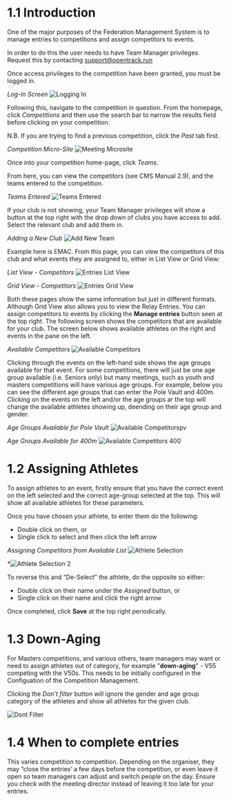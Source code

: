 <!-- TITLE: Training Manual - Team Manager: Team Entries -->

# 1.1 Introduction
One of the major purposes of the Federation Management System is to manage entries to competitions and assign competitors to events.

In order to do this the user needs to have Team Manager privileges. Request this by contacting support@opentrack.run

Once access privileges to the competition have been granted, you must be logged in.

*Log-In Screen*
![Logging In](/uploads/competition-entries-images/logging-in.png "Logging In")

Following this, navigate to the competition in question. From the homepage, click *Competitions* and then use the search bar to narrow the results field before clicking on your competition. 

N.B. If you are trying to find a previous competition, click the *Past* tab first.

*Competition Micro-Site*
![Meeting Microsite](/uploads/competition-entries-images/meeting-microsite.png "Meeting Microsite")

Once into your competition home-page, click *Teams*.

From here, you can view the competitors (see CMS Manual 2.9), and the teams entered to the competition.

*Teams Entered*
![Teams Entered](/uploads/competition-entries-images/teams-entered.png "Teams Entered")

If your club is not showing, your Team Manager privileges will show a button at the top right with the drop down of clubs you have access to add. Select the relevant club and add them in. 

*Adding a New Club*
![Add New Team](/uploads/competition-entries-images/add-new-team.png "Add New Team")

Example here is EMAC. From this page, you can view the competitors of this club and what events they are assigned to, either in List View or Grid View:

*List View - Competitors*
![Entries List View](/uploads/competition-entries-images/entries-list-view.png "Entries List View")

*Grid View - Competitors*
![Entries Grid View](/uploads/competition-entries-images/entries-grid-view.png "Entries Grid View")

Both these pages show the same information but just in different formats. Although Grid View also allows you to view the Relay Entries. You can assign competitors to events by clicking the **Manage entries** button seen at the top right. The following screen shows the competitors that are available for your club. The screen below shows available athletes on the right and events in the pane on the left. 

*Available Competitors*
![Available Competitors](/uploads/competition-entries-images/available-competitors.png "Available Competitors")

Clicking through the events on the left-hand side shows the age groups available for that event. For some competitions, there will just be one age group available (i.e. Seniors only) but many meetings, such as youth and masters competitions will have various age groups. For example, below you can see the different age groups that can enter the Pole Vault and 400m. Clicking on the events on the left and/or the age groups ar the top will change the available athletes showing up, deending on their age group and gender.  

*Age Groups Available for Pole Vault*
![Available Competitorspv](/uploads/competition-entries-images/available-competitorspv.png "Available Competitorspv")

*Age Groups Available for 400m*
![Available Competitors 400](/uploads/competition-entries-images/available-competitors-400.png "Available Competitors 400")

# 1.2 Assigning Athletes
To assign athletes to an event, firstly ensure that you have the correct event on the left selected and the correct age-group selected at the top. This will show all available athletes for these parameters. 

Once you have chosen your athlete, to enter them do the following:
* Double click on them, or
* Single click to select and then click the left arrow

*Assigning Competitors from Available List*
![Athlete Selection](/uploads/competition-entries-images/athlete-selection.png "Athlete Selection")

*![Athlete Selection 2](/uploads/competition-entries-images/athlete-selection-2.png "Athlete Selection 2")

To reverse this and “De-Select” the athlete, do the opposite so either:
* Double click on their name under the *Assigned* button, or
* Single click on their name and click the right arrow

Once completed, click **Save** at the top right periodically. 
# 1.3 Down-Aging
For Masters competitions, and various others, team managers may want or need to assign athletes out of category, for example "**down-aging**" - V55 competing with the V50s. This needs to be initially configured in the Configuation of the Competition Management. 

Clicking the *Don’t filter* button will ignore the gender and age group category of the athletes and show all athletes for the given club.

![Dont Filter](/uploads/competition-entries-images/dont-filter.png "Dont Filter")

# 1.4 When to complete entries
This varies competition to competition. Depending on the organiser, they may “close the entries’ a few days before the competition, or even leave it open so team managers can adjust and switch people on the day. Ensure you check with the meeting director instead of leaving it too late for your entries. 
